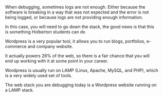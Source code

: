 When debugging, sometimes logs are not enough.
Either because the software is breaking in a way that was not expected and the error is not being logged, or because logs are not providing enough information.

In this case, you will need to go down the stack, the good news is that this is something Holberton students can do

Wordpress is a very popular tool, it allows you to run blogs, portfolios, e-commerce and company website.

It actually powers 26% of the web, so there is a fair chance that you will end up working with it at some point in your career.

Wordpress is usually run on LAMP (Linux, Apache, MySQL, and PHP), which is a very widely used set of tools.

The web stack you are debugging today is a Wordpress website running on a LAMP stack.
